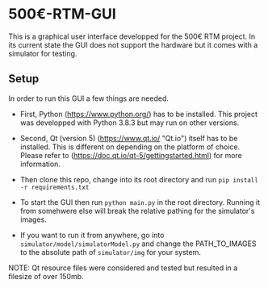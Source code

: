 # 500€-RTM-GUI

This is a graphical user interface developped for the 500€ RTM project.
In its current state the GUI does not support the hardware but it comes with a simulator for testing.


## Setup
In order to run this GUI a few things are needed. 
- First, Python (https://www.python.org/) has to be installed. 
  This project was developped with Python 3.8.3 but may run on other versions.
- Second, Qt (version 5) (https://www.qt.io/ "Qt.io")  itself has to be installed.
  This is different on depending on the platform of choice. 
  Please refer to (https://doc.qt.io/qt-5/gettingstarted.html) for more information.

- Then clone this repo, change into its root directory and run
  `pip install -r requirements.txt`

- To start the GUI then run
  `python main.py`
  in the root directory.
  Running it from somehwere else will break the relative pathing for the simulator's images.
  
- If you want to run it from anywhere, go into 
`simulator/model/simulatorModel.py` and change the PATH_TO_IMAGES to the absolute path of `simulator/img` for your system.

NOTE: Qt resource files were considered and tested but resulted in a filesize of over 150mb.
